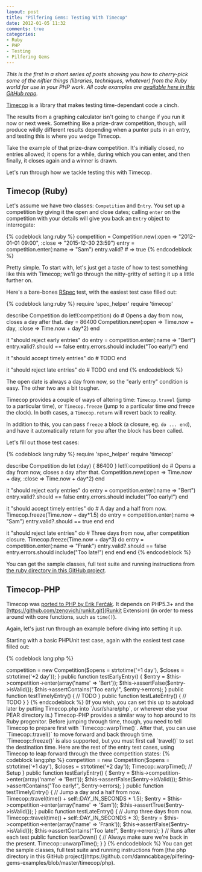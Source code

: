 ```yaml
---
layout: post
title: "Pilfering Gems: Testing With Timecop"
date: 2012-01-05 11:32
comments: true
categories:
- Ruby
- PHP
- Testing
- Pilfering Gems
---
```


*This is the first in a short series of posts showing you how to cherry-pick some of the niftier things (libraries, techniques, whatever) from the Ruby world for use in your PHP work. All code examples are [available here in this GitHub repo](https://github.com/damncabbage/pilfering-gems-examples).*

[Timecop](https://github.com/jtrupiano/timecop) is a library that makes testing time-dependant code a cinch.

The results from a graphing calculator isn't going to change if you run it now or next week. Something like a prize-draw competition, though, will produce wildly different results depending when a punter puts in an entry, and testing this is where you wedge Timecop.

Take the example of that prize-draw competition. It's initially closed, no entries allowed; it opens for a while, during which you can enter, and then finally, it closes again and a winner is drawn.

Let's run through how we tackle testing this with Timecop.<!--more-->

## Timecop (Ruby)

Let's assume we have two classes: `Competition` and `Entry`. You set up a competition by giving it the open and close dates; calling `enter` on the competition with your details will give you back an `Entry` object to interrogate:

{% codeblock lang:ruby %}
competition = Competition.new(:open => "2012-01-01 09:00", :close => "2015-12-30 23:59")
entry       = competition.enter(:name => "Sam")
entry.valid? # => true
{% endcodeblock %}

Pretty simple. To start with, let's just get a taste of how to test something like this with Timecop; we'll go through the nitty-gritty of setting it up a little further on.

Here's a bare-bones [RSpec](http://rspec.info) test, with the easiest test case filled out:

{% codeblock lang:ruby %}
require 'spec_helper'
require 'timecop'

describe Competition do
  let!(:competition) do
    # Opens a day from now, closes a day after that.
	day = 86400
    Competition.new(:open => Time.now + day, :close => Time.now + day*2)
  end

  it "should reject early entries" do
    entry = competition.enter(:name => "Bert")
    entry.valid?.should == false
    entry.errors.should include("Too early!")
  end

  it "should accept timely entries" do
	# TODO
  end

  it "should reject late entries" do
  	# TODO
  end
end
{% endcodeblock %}

The open date is always a day from now, so the "early entry" condition is easy. The other two are a bit tougher.

Timecop provides a couple of ways of altering time: `Timecop.travel` (jump to a particular time), or `Timecop.freeze` (jump to a particular time *and* freeze the clock). In both cases, a `Timecop.return` will revert back to reality.

In addition to this, you can pass `freeze` a block (a closure, eg. `do ... end`), and have it automatically return for you after the block has been called.

Let's fill out those test cases:

{% codeblock lang:ruby %}
require 'spec_helper'
require 'timecop'

describe Competition do
  let (:day) { 86400 }
  let!(:competition) do
    # Opens a day from now, closes a day after that.
    Competition.new(:open => Time.now + day, :close => Time.now + day*2)
  end

  it "should reject early entries" do
    entry = competition.enter(:name => "Bert")
    entry.valid?.should == false
    entry.errors.should include("Too early!")
  end

  it "should accept timely entries" do
    # A day and a half from now.
    Timecop.freeze(Time.now + day*1.5) do
      entry = competition.enter(:name => "Sam")
      entry.valid?.should == true
    end
  end

  it "should reject late entries" do
    # Three days from now, after competition closure.
    Timecop.freeze(Time.now + day*3) do
      entry = competition.enter(:name => "Frank")
      entry.valid?.should == false
      entry.errors.should include("Too late!")
    end
  end
end
{% endcodeblock %}

You can get the sample classes, full test suite and running instructions from [the ruby directory in this GitHub project](https://github.com/damncabbage/pilfering-gems-examples/blob/master/timecop/ruby).


## Timecop-PHP

Timecop was [ported to PHP by Erik Ferčák](https://github.com/erikfercak/Timecop-PHP). It depends on PHP5.3+ and the [https://github.com/zenovich/runkit.git](Runkit Extension) (in order to mess around with core functions, such as `time()`).

Again, let's just run through an example before diving into setting it up.

Starting with a basic PHPUnit test case, again with the easiest test case filled out:

{% codeblock lang:php %}
<?php
require_once dirname(__FILE__).'/../lib/Competition.php';
require_once dirname(__FILE__).'/../lib/Entry.php';
require_once dirname(__FILE__).'/support/Timecop.php';

class CompetitionTest extends PHPUnit_Framework_TestCase
{
	protected $competition;

	public function setUp() {
		// Opens a day from now, closes a day after that.
		$this->competition = new Competition($opens = strtotime('+1 day'), $closes = strtotime('+2 day'));
	}

	public function testEarlyEntry() {
		$entry = $this->competition->enter(array('name' => 'Bert'));
		$this->assertFalse($entry->isValid());
		$this->assertContains("Too early!", $entry->errors);
	}

	public function testTimelyEntry() {
		// TODO
	}

	public function testLateEntry() {
		// TODO
	}
}
{% endcodeblock %}

(If you wish, you can set this up to autoload later by putting Timecop.php into `/usr/share/php`, or wherever else your PEAR directory is.)

Timecop-PHP provides a similar way to hop around to its Ruby progenitor. Before jumping through time, though, you need to tell Timecop to prepare first with `Timecop::warpTime()`.
After that, you can use `Timecop::travel()` to move forward and back through time. `Timecop::freeze()` is also supported, but you must first call `travel()` to set the destination time.

Here are the rest of the entry test cases, using Timecop to leap forward through the three competition states:

{% codeblock lang:php %}
<?php
require_once dirname(__FILE__).'/support/Timecop/lib/Timecop.php';

class CompetitionTest extends PHPUnit_Framework_TestCase
{
	const DAY_IN_SECONDS = 86400;

	protected $competition;

	// Runs before each test
	public function setUp() {
		// Opens a day from now, closes a day after that.
		$this->competition = new Competition($opens = strtotime('+1 day'), $closes = strtotime('+2 day'));
		Timecop::warpTime(); // Setup
	}

	public function testEarlyEntry() {
		$entry = $this->competition->enter(array('name' => 'Bert'));
		$this->assertFalse($entry->isValid());
		$this->assertContains("Too early!", $entry->errors);
	}

	public function testTimelyEntry() {
		// Jump a day and a half from now.
		Timecop::travel(time() + self::DAY_IN_SECONDS * 1.5);
		$entry = $this->competition->enter(array('name' => 'Sam'));
		$this->assertTrue($entry->isValid());
	}

	public function testLateEntry() {
		// Jump three days from now.
		Timecop::travel(time() + self::DAY_IN_SECONDS * 3);
		$entry = $this->competition->enter(array('name' => 'Frank'));
		$this->assertFalse($entry->isValid());
		$this->assertContains("Too late!", $entry->errors);
	}

	// Runs after each test
	public function tearDown() {
		// Always make sure we're back in the present.
		Timecop::unwarpTime();
	}
}
{% endcodeblock %}

You can get the sample classes, full test suite and running instructions from [the php directory in this GitHub project](https://github.com/damncabbage/pilfering-gems-examples/blob/master/timecop/php).

